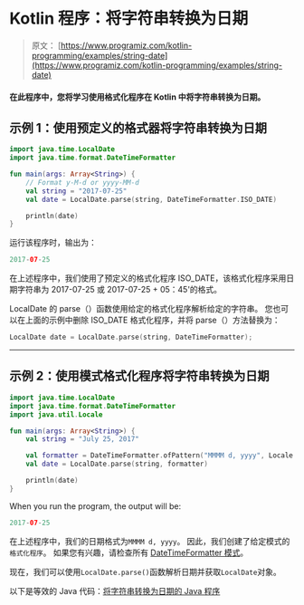 # Kotlin 程序：将字符串转换为日期

> 原文： [https://www.programiz.com/kotlin-programming/examples/string-date](https://www.programiz.com/kotlin-programming/examples/string-date)

#### 在此程序中，您将学习使用格式化程序在 Kotlin 中将字符串转换为日期。

## 示例 1：使用预定义的格式器将字符串转换为日期

```kt
import java.time.LocalDate
import java.time.format.DateTimeFormatter

fun main(args: Array<String>) {
    // Format y-M-d or yyyy-MM-d
    val string = "2017-07-25"
    val date = LocalDate.parse(string, DateTimeFormatter.ISO_DATE)

    println(date)
}
```

运行该程序时，输出为：

```kt
2017-07-25
```

在上述程序中，我们使用了预定义的格式化程序 ISO_DATE，该格式化程序采用日期字符串为 2017-07-25 或 2017-07-25 + 05：45'的格式。

LocalDate 的 parse（）函数使用给定的格式化程序解析给定的字符串。 您也可以在上面的示例中删除 ISO_DATE 格式化程序，并将 parse（）方法替换为：

```kt
LocalDate date = LocalDate.parse(string, DateTimeFormatter);
```

* * *

## 示例 2：使用模式格式化程序将字符串转换为日期

```kt
import java.time.LocalDate
import java.time.format.DateTimeFormatter
import java.util.Locale

fun main(args: Array<String>) {
    val string = "July 25, 2017"

    val formatter = DateTimeFormatter.ofPattern("MMMM d, yyyy", Locale.ENGLISH)
    val date = LocalDate.parse(string, formatter)

    println(date)
}
```

When you run the program, the output will be:

```kt
2017-07-25
```

在上述程序中，我们的日期格式为`MMMM d, yyyy`。 因此，我们创建了给定模式的`格式化程序`。 如果您有兴趣，请检查所有 [DateTimeFormatter 模式](https://docs.oracle.com/javase/8/docs/api/java/time/format/DateTimeFormatter.html "DateTimeFormatter patterns")。

现在，我们可以使用`LocalDate.parse()`函数解析日期并获取`LocalDate`对象。

以下是等效的 Java 代码：[将字符串转换为日期的 Java 程序](/java-programming/examples/string-date "Java program to convert string to date")